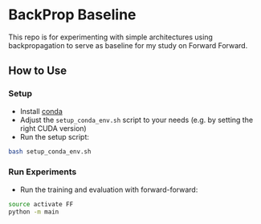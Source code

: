# BackProp Baseline
This repo is for experimenting with simple architectures using backpropagation to serve as baseline for my study on Forward Forward.

## How to Use

### Setup
- Install [conda](https://www.anaconda.com/products/distribution)
- Adjust the ```setup_conda_env.sh``` script to your needs (e.g. by setting the right CUDA version)
- Run the setup script:
```bash
bash setup_conda_env.sh
```


### Run Experiments
- Run the training and evaluation with forward-forward:
```bash
source activate FF
python -m main
```
